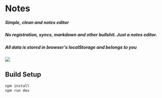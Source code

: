 # Notes

##### Simple, clean and  notes editor
##### **No** registration, syncs, markdown and other bullshit. Just a notes editor.
##### All data is stored in browser's localStorage and belongs to you

![](https://cloud.githubusercontent.com/assets/1577802/26628672/e837a1be-45f6-11e7-9d5f-2df9fe693884.png)


## Build Setup

``` bash
npm install
npm run dev
```
